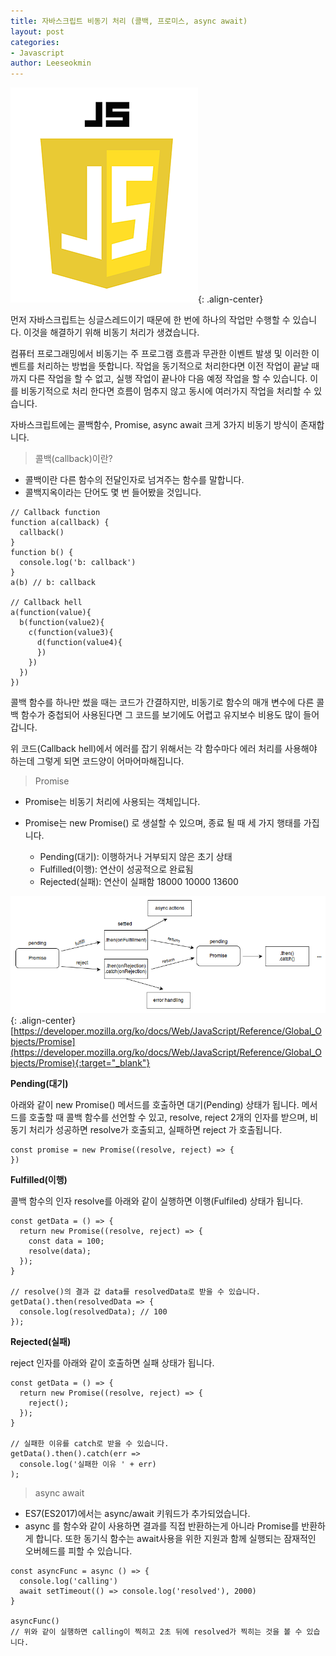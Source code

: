 ```yaml
---
title: 자바스크립트 비동기 처리 (콜백, 프로미스, async await)
layout: post
categories:
- Javascript
author: Leeseokmin
---
```


![자바스크립트](/assets/images/portfolio/js-logo.png){: .align-center}

먼저 자바스크립트는 싱글스레드이기 때문에 한 번에 하나의 작업만 수행할 수 있습니다.
이것을 해결하기 위해 비동기 처리가 생겼습니다.

컴퓨터 프로그래밍에서 비동기는 주 프로그램 흐름과 무관한 이벤트 발생 및 이러한 이벤트를 처리하는 방법을 뜻합니다.
작업을 동기적으로 처리한다면 이전 작업이 끝날 때까지 다른 작업을 할 수 없고, 실행 작업이 끝나야 다음 예정 작업을 할 수 있습니다.
이를 비동기적으로 처리 한다면 흐름이 멈추지 않고 동시에 여러가지 작업을 처리할 수 있습니다.

자바스크립트에는 콜백함수, Promise, async await 크게 3가지 비동기 방식이 존재합니다.

> 콜백(callback)이란?

* 콜백이란 다른 함수의 전달인자로 넘겨주는 함수를 말합니다.
* 콜백지옥이라는 단어도 몇 번 들어봤을 것입니다.

```
// Callback function
function a(callback) {
  callback()
}
function b() {
  console.log('b: callback')
}
a(b) // b: callback

// Callback hell
a(function(value){
  b(function(value2){
    c(function(value3){
      d(function(value4){
      })
    })
  })
})
```

콜백 함수를 하나만 썼을 때는 코드가 간결하지만, 비동기로 함수의 매개 변수에 다른 콜백 함수가 중첩되어 사용된다면 그 코드를 보기에도 어렵고 유지보수 비용도 많이 들어갑니다.

위 코드(Callback hell)에서 에러를 잡기 위해서는 각 함수마다 에러 처리를 사용해야 하는데 그렇게 되면 코드양이 어마어마해집니다.

> Promise

* Promise는 비동기 처리에 사용되는 객체입니다.
* Promise는 new Promise() 로 생설할 수 있으며, 종료 될 때 세 가지 행태를 가집니다.

  * Pending(대기): 이행하거나 거부되지 않은 초기 상태
  * Fulfilled(이행): 연산이 성공적으로 완료됨
  * Rejected(실패): 연산이 실패함 18000 10000 13600

![promise ](/assets/images/portfolio/promise.png){: .align-center}
[https://developer.mozilla.org/ko/docs/Web/JavaScript/Reference/Global_Objects/Promise](https://developer.mozilla.org/ko/docs/Web/JavaScript/Reference/Global_Objects/Promise){:target="_blank"}

**Pending(대기)**

아래와 같이 new Promise() 메서드를 호출하면 대기(Pending) 상태가 됩니다.
메서드를 호출할 때 콜백 함수를 선언할 수 있고, resolve, reject 2개의 인자를 받으며,
비동기 처리가 성공하면 resolve가 호출되고, 실패하면 reject 가 호출됩니다.

```
const promise = new Promise((resolve, reject) => {
})
```

**Fulfilled(이행)**

콜백 함수의 인자 resolve를 아래와 같이 실행하면 이행(Fulfiled) 상태가 됩니다.

```
const getData = () => {
  return new Promise((resolve, reject) => {
    const data = 100;
    resolve(data);
  });
}

// resolve()의 결과 값 data를 resolvedData로 받을 수 있습니다.
getData().then(resolvedData => {
  console.log(resolvedData); // 100
});
```

**Rejected(실패)**

reject 인자를 아래와 같이 호출하면 실패 상태가 됩니다.

```
const getData = () => {
  return new Promise((resolve, reject) => {
    reject();
  });
}

// 실패한 이유를 catch로 받을 수 있습니다.
getData().then().catch(err =>
  console.log('실패한 이유 ' + err)
);
```

> async await

* ES7(ES2017)에서는 async/await 키워드가 추가되었습니다.
* async 를 함수와 같이 사용하면 결과를 직접 반환하는게 아니라 Promise를 반환하게 합니다. 또한 동기식 함수는 await사용을 위한 지원과 함께 실행되는 잠재적인 오버헤드를 피할 수 있습니다.

```
const asyncFunc = async () => {
  console.log('calling')
  await setTimeout(() => console.log('resolved'), 2000)
}

asyncFunc()
// 위와 같이 실행하면 calling이 찍히고 2초 뒤에 resolved가 찍히는 것을 볼 수 있습니다.

```